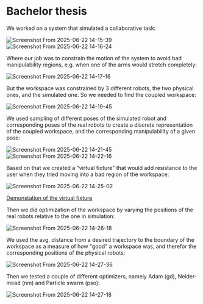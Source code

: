 # Bachelor thesis
We worked on a system that simulated a collaborative task:

![Screenshot From 2025-06-22 14-15-39](https://github.com/user-attachments/assets/c55a0c33-88a5-4ae7-99df-a268e9c7404f)
![Screenshot From 2025-06-22 14-16-24](https://github.com/user-attachments/assets/f6a0d140-8fd7-445a-bd08-3349613f5079)

Where our job was to constrain the motion of the system to avoid bad manipulability regions, e.g. when one of the arms would stretch completely:

![Screenshot From 2025-06-22 14-17-16](https://github.com/user-attachments/assets/8cddca37-bf7b-499e-bf25-981227dfd162)

But the workspace was constrained by 3 different robots, the two physical ones, and the simulated one.
So we needed to find the coupled workspace:

![Screenshot From 2025-06-22 14-19-45](https://github.com/user-attachments/assets/3b60c2b2-8f92-4f28-b966-157fbcf8abaf)

We used sampling of different poses of the simulated robot and corresponding poses of the real robots to create a discrete representation of the coupled workspace, and the corresponding manipulability of a given pose:

![Screenshot From 2025-06-22 14-21-45](https://github.com/user-attachments/assets/7b1405cb-ca99-4cb3-8476-8d9636033864)
![Screenshot From 2025-06-22 14-22-16](https://github.com/user-attachments/assets/6b2a9dd9-619c-464a-806c-20ae6bc14d48)

Based on that we created a "virtual fixture" that would add resistance to the user when they tried moving into a bad region of the workspace:

![Screenshot From 2025-06-22 14-25-02](https://github.com/user-attachments/assets/a3f75ff3-985e-4566-b1e9-2ad77d78884a)

[Demonstation of the virtual fixture](https://youtu.be/EwlrC2Dy8Ws)

Then we did optimization of the workspace by varying the positions of the real robots relative to the one in simulation:

![Screenshot From 2025-06-22 14-26-18](https://github.com/user-attachments/assets/6b72634e-755c-4557-9f32-d10091ffb08d)

We used the avg. distance from a desired trajectory to the boundary of the workspace as a measure of how "good" a workspace was, and therefor the corresponding positions of the physical robots:

![Screenshot From 2025-06-22 14-27-36](https://github.com/user-attachments/assets/123d3026-7e10-47a9-83da-09847de2621c)

Then we tested a couple of different optimizers, namely Adam (gd), Nelder-mead (nm) and Particle swarm (pso):

![Screenshot From 2025-06-22 14-27-18](https://github.com/user-attachments/assets/da9439d9-90a6-4187-ab5a-1dd1bb9bec61)

